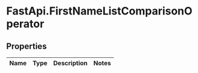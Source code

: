 # FastApi.FirstNameListComparisonOperator

## Properties
Name | Type | Description | Notes
------------ | ------------- | ------------- | -------------
